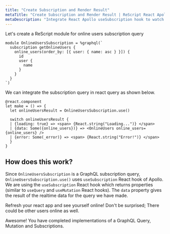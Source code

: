 ```yaml
---
title: "Create Subscription and Render Result"
metaTitle: "Create Subscription and Render Result | ReScript React Apollo Tutorial"
metaDescription: "Integrate React Apollo useSubscription hook to watch for changes in realtime data. We use GraphQL subscriptions as an example to get live data in the React app"
---
```


Let's create a ReScript module for online users subscription query

```reason
module OnlineUsersSubscription = %graphql(`
  subscription getOnlineUsers {
    online_users(order_by: [{ user: { name: asc } }]) {
      id
      user {
        name
      }
    }
  }
`)
```

We can integrate the subscription query in react query as shown below.

```reason
@react.component
let make = () => {
  let onlineUsersResult = OnlineUsersSubscription.use()

  switch onlineUsersResult {
  | {loading: true} => <span> {React.string("Loading...")} </span>
  | {data: Some({online_users})} => <OnlineUsers online_users={online_users} />
  | {error: Some(_error)} => <span> {React.string("Error!")} </span>
  }
}
```

## How does this work?

Since `OnlineUsersSubscription` is a GraphQL subscription query, `OnlineUsersSubscription.use()` uses `useSubscription` React hook of Apollo. We are using the `useSubscription` React hook which returns properties (similar to `useQuery` and `useMutation` React hooks). The `data` property gives the result of the realtime data for the query we have made.

Refresh your react app and see yourself online! Don't be surprised; There could be other users online as well.

Awesome! You have completed implementations of a GraphQL Query, Mutation and Subscriptions.
